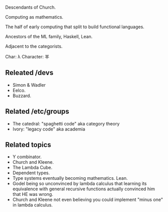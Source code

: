 Descendants of Church.

Computing as mathematics.

The half of early computing that split to build functional languages.

Ancestors of the ML family, Haskell, Lean.

Adjacent to the categorists.

Char: λ
Character: 羊

## Releated /devs

- Simon & Wadler
- Eelco.
- Buzzard.

## Related /etc/groups

- The catedral: "spaghetti code" aka category theory
- Ivory: "legacy code" aka academia

## Related topics

- Y combinator.
- Church and Kleene.
- The Lambda Cube.
- Dependent types.
- Type systems eventually becoming mathematics. Lean.
- Godel being so unconvinced by lambda calculus that learning its equivalence with general recursive functions actually convinced him that HE was wrong.
- Church and Kleene not even believing you could implement "minus one" in lambda calculus.
